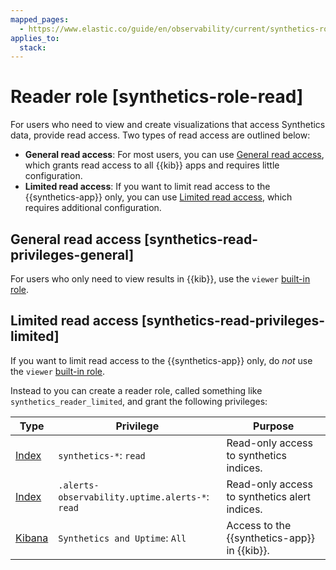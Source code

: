 ```yaml
---
mapped_pages:
  - https://www.elastic.co/guide/en/observability/current/synthetics-role-read.html
applies_to:
  stack:
---
```


# Reader role [synthetics-role-read]

For users who need to view and create visualizations that access Synthetics data, provide read access. Two types of read access are outlined below:

* **General read access**: For most users, you can use [General read access](#synthetics-read-privileges-general), which grants read access to all {{kib}} apps and requires little configuration.
* **Limited read access**: If you want to limit read access to the {{synthetics-app}} only, you can use [Limited read access](#synthetics-read-privileges-limited), which requires additional configuration.

## General read access [synthetics-read-privileges-general]

For users who only need to view results in {{kib}}, use the `viewer` [built-in role](../../../deploy-manage/users-roles/cluster-or-deployment-auth/built-in-roles.md).

## Limited read access [synthetics-read-privileges-limited]

If you want to limit read access to the {{synthetics-app}} only, do *not* use the `viewer` [built-in role](../../../deploy-manage/users-roles/cluster-or-deployment-auth/built-in-roles.md).

Instead to you can create a reader role, called something like `synthetics_reader_limited`, and grant the following privileges:

| Type | Privilege | Purpose |
| --- | --- | --- |
| [Index](../../../deploy-manage/users-roles/cluster-or-deployment-auth/elasticsearch-privileges.md#privileges-list-indices) | `synthetics-*`: `read` | Read-only access to synthetics indices. |
| [Index](../../../deploy-manage/users-roles/cluster-or-deployment-auth/elasticsearch-privileges.md#privileges-list-indices) | `.alerts-observability.uptime.alerts-*`: `read` | Read-only access to synthetics alert indices. |
| [Kibana](../../../deploy-manage/users-roles/cluster-or-deployment-auth/kibana-privileges.md) | `Synthetics and Uptime`: `All` | Access to the {{synthetics-app}} in {{kib}}. |

